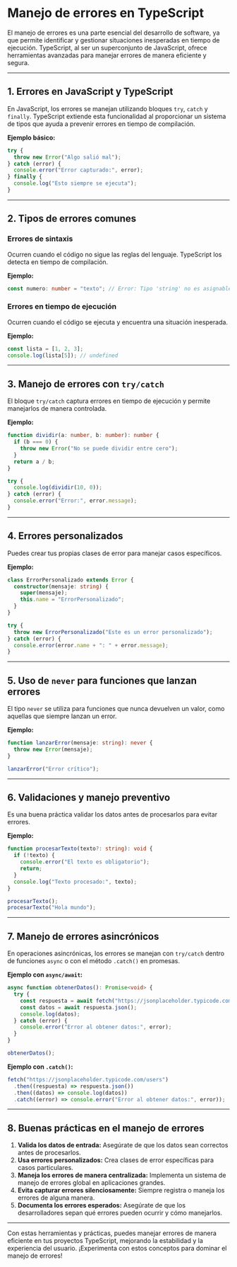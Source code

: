 # Manejo de errores en TypeScript

El manejo de errores es una parte esencial del desarrollo de software, ya que permite identificar y gestionar situaciones inesperadas en tiempo de ejecución. TypeScript, al ser un superconjunto de JavaScript, ofrece herramientas avanzadas para manejar errores de manera eficiente y segura.

---

## 1. **Errores en JavaScript y TypeScript**

En JavaScript, los errores se manejan utilizando bloques `try`, `catch` y `finally`. TypeScript extiende esta funcionalidad al proporcionar un sistema de tipos que ayuda a prevenir errores en tiempo de compilación.

**Ejemplo básico:**
```typescript
try {
  throw new Error("Algo salió mal");
} catch (error) {
  console.error("Error capturado:", error);
} finally {
  console.log("Esto siempre se ejecuta");
}
```

---

## 2. **Tipos de errores comunes**

### **Errores de sintaxis**
Ocurren cuando el código no sigue las reglas del lenguaje. TypeScript los detecta en tiempo de compilación.

**Ejemplo:**
```typescript
const numero: number = "texto"; // Error: Tipo 'string' no es asignable a tipo 'number'.
```

### **Errores en tiempo de ejecución**
Ocurren cuando el código se ejecuta y encuentra una situación inesperada.

**Ejemplo:**
```typescript
const lista = [1, 2, 3];
console.log(lista[5]); // undefined
```

---

## 3. **Manejo de errores con `try/catch`**

El bloque `try/catch` captura errores en tiempo de ejecución y permite manejarlos de manera controlada.

**Ejemplo:**
```typescript
function dividir(a: number, b: number): number {
  if (b === 0) {
    throw new Error("No se puede dividir entre cero");
  }
  return a / b;
}

try {
  console.log(dividir(10, 0));
} catch (error) {
  console.error("Error:", error.message);
}
```

---

## 4. **Errores personalizados**

Puedes crear tus propias clases de error para manejar casos específicos.

**Ejemplo:**
```typescript
class ErrorPersonalizado extends Error {
  constructor(mensaje: string) {
    super(mensaje);
    this.name = "ErrorPersonalizado";
  }
}

try {
  throw new ErrorPersonalizado("Este es un error personalizado");
} catch (error) {
  console.error(error.name + ": " + error.message);
}
```

---

## 5. **Uso de `never` para funciones que lanzan errores**

El tipo `never` se utiliza para funciones que nunca devuelven un valor, como aquellas que siempre lanzan un error.

**Ejemplo:**
```typescript
function lanzarError(mensaje: string): never {
  throw new Error(mensaje);
}

lanzarError("Error crítico");
```

---

## 6. **Validaciones y manejo preventivo**

Es una buena práctica validar los datos antes de procesarlos para evitar errores.

**Ejemplo:**
```typescript
function procesarTexto(texto?: string): void {
  if (!texto) {
    console.error("El texto es obligatorio");
    return;
  }
  console.log("Texto procesado:", texto);
}

procesarTexto();
procesarTexto("Hola mundo");
```

---

## 7. **Manejo de errores asincrónicos**

En operaciones asincrónicas, los errores se manejan con `try/catch` dentro de funciones `async` o con el método `.catch()` en promesas.

**Ejemplo con `async/await`:**
```typescript
async function obtenerDatos(): Promise<void> {
  try {
    const respuesta = await fetch("https://jsonplaceholder.typicode.com/users");
    const datos = await respuesta.json();
    console.log(datos);
  } catch (error) {
    console.error("Error al obtener datos:", error);
  }
}

obtenerDatos();
```

**Ejemplo con `.catch()`:**
```typescript
fetch("https://jsonplaceholder.typicode.com/users")
  .then((respuesta) => respuesta.json())
  .then((datos) => console.log(datos))
  .catch((error) => console.error("Error al obtener datos:", error));
```

---

## 8. **Buenas prácticas en el manejo de errores**

1. **Valida los datos de entrada:** Asegúrate de que los datos sean correctos antes de procesarlos.
2. **Usa errores personalizados:** Crea clases de error específicas para casos particulares.
3. **Maneja los errores de manera centralizada:** Implementa un sistema de manejo de errores global en aplicaciones grandes.
4. **Evita capturar errores silenciosamente:** Siempre registra o maneja los errores de alguna manera.
5. **Documenta los errores esperados:** Asegúrate de que los desarrolladores sepan qué errores pueden ocurrir y cómo manejarlos.

---

Con estas herramientas y prácticas, puedes manejar errores de manera eficiente en tus proyectos TypeScript, mejorando la estabilidad y la experiencia del usuario. ¡Experimenta con estos conceptos para dominar el manejo de errores!